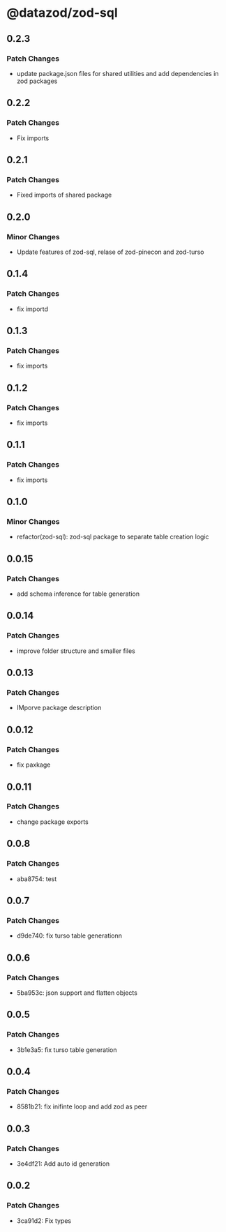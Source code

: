 # @datazod/zod-sql

## 0.2.3

### Patch Changes

- update package.json files for shared utilities and add dependencies in zod packages

## 0.2.2

### Patch Changes

- Fix imports

## 0.2.1

### Patch Changes

- Fixed imports of shared package

## 0.2.0

### Minor Changes

- Update features of zod-sql, relase of zod-pinecon and zod-turso

## 0.1.4

### Patch Changes

- fix importd

## 0.1.3

### Patch Changes

- fix imports

## 0.1.2

### Patch Changes

- fix imports

## 0.1.1

### Patch Changes

- fix imports

## 0.1.0

### Minor Changes

- refactor(zod-sql): zod-sql package to separate table creation logic

## 0.0.15

### Patch Changes

- add schema inference for table generation

## 0.0.14

### Patch Changes

- improve folder structure and smaller files

## 0.0.13

### Patch Changes

- IMporve package description

## 0.0.12

### Patch Changes

- fix paxkage

## 0.0.11

### Patch Changes

- change package exports

## 0.0.8

### Patch Changes

- aba8754: test

## 0.0.7

### Patch Changes

- d9de740: fix turso table generationn

## 0.0.6

### Patch Changes

- 5ba953c: json support and flatten objects

## 0.0.5

### Patch Changes

- 3b1e3a5: fix turso table generation

## 0.0.4

### Patch Changes

- 8581b21: fix inifinte loop and add zod as peer

## 0.0.3

### Patch Changes

- 3e4df21: Add auto id generation

## 0.0.2

### Patch Changes

- 3ca91d2: Fix types
